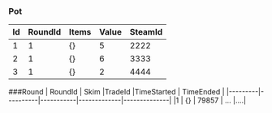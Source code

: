 ### Pot 
|Id       | RoundId 	|Items |Value|SteamId|
|---------|---------	|----	|---- |------|
|   1     |    1     	|	{}    |  5   |2222|
|   2     |    1     	|	 {}   |  6   |3333|
|   3     |     1 	  |	 {}   |  2   |4444|


###Round
| RoundId  | Skim    |TradeId    |TimeStarted  | TimeEnded 	|
|---------|----------|-----------|-------------|--------------|
|1        | {}        | 79857   | ...         |....|
